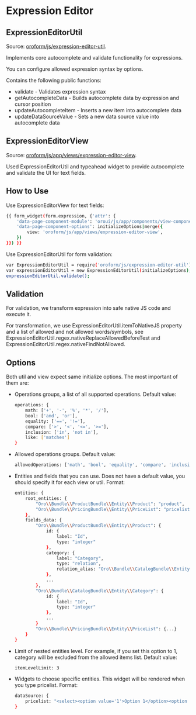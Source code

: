# Expression Editor

## ExpressionEditorUtil

Source: <a href="https://github.com/oroinc/platform/blob/5.1/src/Oro/Bundle/FormBundle/Resources/public/js/expression-editor-util.js" target="_blank">oroform/js/expression-editor-util</a>.

Implements core autocomplete and validate functionality for expressions.

You can configure allowed expression syntax by options.

Contains the following public functions:

- validate - Validates expression syntax
- getAutocompleteData - Builds autocomplete data by expression and cursor position
- updateAutocompleteItem - Inserts a new item into autocomplete data
- updateDataSourceValue - Sets a new data source value into autocomplete data

## ExpressionEditorView

Source: <a href="https://github.com/oroinc/platform/blob/5.1/src/Oro/Bundle/FormBundle/Resources/public/js/app/views/expression-editor-view.js" target="_blank">oroform/js/app/views/expression-editor-view</a>.

Used ExpressionEditorUtil and typeahead widget to provide autocomplete and validate the UI for text fields.

## How to Use

Use ExpressionEditorView for text fields:

```bash
{{ form_widget(form.expression, {'attr': {
    'data-page-component-module': 'oroui/js/app/components/view-component',
    'data-page-component-options': initializeOptions|merge({
        view: 'oroform/js/app/views/expression-editor-view',
    })
}}) }}
```

Use ExpressionEditorUtil for form validation:

```bash
var ExpressionEditorUtil = require('oroform/js/expression-editor-util');
var expressionEditorUtil = new ExpressionEditorUtil(initializeOptions);
expressionEditorUtil.validate();
```

## Validation

For validation, we transform expression into safe native JS code and execute it.

For transformation, we use ExpressionEditorUtil.itemToNativeJS property and a list of allowed and not allowed words/symbols, see ExpressionEditorUtil.regex.nativeReplaceAllowedBeforeTest and ExpressionEditorUtil.regex.nativeFindNotAllowed.

## Options

Both util and view expect same initialize options. The most important of them are:

- Operations groups, a list of all supported operations. Default value:
  ```bash
  operations: {
      math: ['+', '-', '%', '*', '/'],
      bool: ['and', 'or'],
      equality: ['==', '!='],
      compare: ['>', '<', '<=', '>='],
      inclusion: ['in', 'not in'],
      like: ['matches']
  }
  ```
- Allowed operations groups. Default value:
  ```bash
  allowedOperations: ['math', 'bool', 'equality', 'compare', 'inclusion', 'like']
  ```
- Entities and fields that you can use. Does not have a default value, you should specify it for each view or util. Format:
  ```bash
  entities: {
      root_entities: {
          "Oro\\Bundle\\ProductBundle\\Entity\\Product": "product",
          "Oro\\Bundle\\PricingBundle\\Entity\\PriceList": "pricelist"
      },
      fields_data: {
          "Oro\\Bundle\\ProductBundle\\Entity\\Product": {
              id: {
                  label: "Id",
                  type: "integer"
              },
              category: {
                  label: "Category",
                  type: "relation",
                  relation_alias: "Oro\\Bundle\\CatalogBundle\\Entity\\Category"
              },
              ...
          },
          "Oro\\Bundle\\CatalogBundle\\Entity\\Category": {
              id: {
                  label: "Id",
                  type: "integer"
              },
              ...
          }
          "Oro\\Bundle\\PricingBundle\\Entity\\PriceList": {...}
      }
  }
  ```
- Limit of nested entities level. For example, if you set this option to 1, category will be excluded from the allowed items list. Default value:
  ```bash
  itemLevelLimit: 3
  ```
- Widgets to choose specific entities. This widget will be rendered when you type pricelist. Format:
  ```bash
  dataSource: {
      pricelist: "<select><option value='1'>Option 1</option><option value='2'>Option 2</option><option value='3'>Option 3</option></select>"
  }
  ```

<!-- Frontend -->

